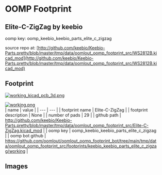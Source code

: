 # OOMP Footprint  
## Elite-C-ZigZag  by keebio  
  
oomp key: oomp_keebio_keebio_parts_elite_c_zigzag  
  
source repo at: [http://github.com/keebio/Keebio-Parts.pretty/blob/master/tmp/data/oomlout_oomp_footprint_src/WS2812B.kicad_mod](http://github.com/keebio/Keebio-Parts.pretty/blob/master/tmp/data/oomlout_oomp_footprint_src/WS2812B.kicad_mod)  
## Footprint  
  
[![working_kicad_pcb_3d.png](working_kicad_pcb_3d_600.png)](working_kicad_pcb_3d.png)  
  
[![working.png](working_600.png)](working.png)  
| name | value | 
| --- | --- | 
| footprint name | Elite-C-ZigZag | 
| footprint description | None | 
| number of pads | 29 | 
| github path | http://github.com/keebio/Keebio-Parts.pretty/blob/master/tmp/data/oomlout_oomp_footprint_src/Elite-C-ZigZag.kicad_mod | 
| oomp key | oomp_keebio_keebio_parts_elite_c_zigzag | 
| oomp bot github | https://github.com/oomlout/oomlout_oomp_footprint_bot/tree/main/tmp/data/oomlout_oomp_footprint_src/footprints/keebio_keebio_parts_elite_c_zigzag/working | 
## Images  
